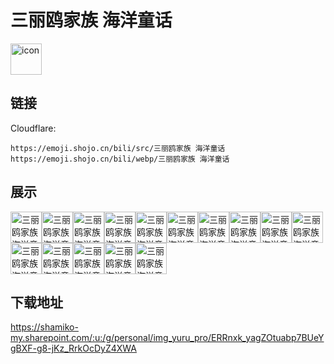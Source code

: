 # 三丽鸥家族 海洋童话
<img src="https://emoji.shojo.cn/bili/src/三丽鸥家族 海洋童话/icon.png" width="50" height="50" alt="icon">

## 链接
Cloudflare:
```
https://emoji.shojo.cn/bili/src/三丽鸥家族 海洋童话
https://emoji.shojo.cn/bili/webp/三丽鸥家族 海洋童话
```
## 展示
<img src="https://emoji.shojo.cn/bili/src/三丽鸥家族 海洋童话/三丽鸥家族 海洋童话-神奇海螺.png" width="50" height="50" alt="三丽鸥家族 海洋童话-神奇海螺"><img src="https://emoji.shojo.cn/bili/src/三丽鸥家族 海洋童话/三丽鸥家族 海洋童话-好耶.png" width="50" height="50" alt="三丽鸥家族 海洋童话-好耶"><img src="https://emoji.shojo.cn/bili/src/三丽鸥家族 海洋童话/三丽鸥家族 海洋童话-困困.png" width="50" height="50" alt="三丽鸥家族 海洋童话-困困"><img src="https://emoji.shojo.cn/bili/src/三丽鸥家族 海洋童话/三丽鸥家族 海洋童话-好喜欢.png" width="50" height="50" alt="三丽鸥家族 海洋童话-好喜欢"><img src="https://emoji.shojo.cn/bili/src/三丽鸥家族 海洋童话/三丽鸥家族 海洋童话-开心到起飞.png" width="50" height="50" alt="三丽鸥家族 海洋童话-开心到起飞"><img src="https://emoji.shojo.cn/bili/src/三丽鸥家族 海洋童话/三丽鸥家族 海洋童话-画爱心.png" width="50" height="50" alt="三丽鸥家族 海洋童话-画爱心"><img src="https://emoji.shojo.cn/bili/src/三丽鸥家族 海洋童话/三丽鸥家族 海洋童话-送星星.png" width="50" height="50" alt="三丽鸥家族 海洋童话-送星星"><img src="https://emoji.shojo.cn/bili/src/三丽鸥家族 海洋童话/三丽鸥家族 海洋童话-正确.png" width="50" height="50" alt="三丽鸥家族 海洋童话-正确"><img src="https://emoji.shojo.cn/bili/src/三丽鸥家族 海洋童话/三丽鸥家族 海洋童话-错误.png" width="50" height="50" alt="三丽鸥家族 海洋童话-错误"><img src="https://emoji.shojo.cn/bili/src/三丽鸥家族 海洋童话/三丽鸥家族 海洋童话-给我一点.png" width="50" height="50" alt="三丽鸥家族 海洋童话-给我一点"><img src="https://emoji.shojo.cn/bili/src/三丽鸥家族 海洋童话/三丽鸥家族 海洋童话-emo.png" width="50" height="50" alt="三丽鸥家族 海洋童话-emo"><img src="https://emoji.shojo.cn/bili/src/三丽鸥家族 海洋童话/三丽鸥家族 海洋童话-真的吗.png" width="50" height="50" alt="三丽鸥家族 海洋童话-真的吗"><img src="https://emoji.shojo.cn/bili/src/三丽鸥家族 海洋童话/三丽鸥家族 海洋童话-达成共识.png" width="50" height="50" alt="三丽鸥家族 海洋童话-达成共识"><img src="https://emoji.shojo.cn/bili/src/三丽鸥家族 海洋童话/三丽鸥家族 海洋童话-买.png" width="50" height="50" alt="三丽鸥家族 海洋童话-买"><img src="https://emoji.shojo.cn/bili/src/三丽鸥家族 海洋童话/三丽鸥家族 海洋童话-飞吻.png" width="50" height="50" alt="三丽鸥家族 海洋童话-飞吻">

## 下载地址

https://shamiko-my.sharepoint.com/:u:/g/personal/img_yuru_pro/ERRnxk_yagZOtuabp7BUeYgBXF-g8-jKz_RrkOcDyZ4XWA
